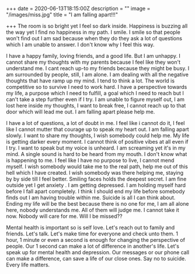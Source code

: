 +++
date = 2020-06-13T18:15:00Z
description = ""
image = "/images/miss.jpg"
title = "I am falling apart!!!"

+++
The room is so bright yet I feel so dark inside. Happiness is buzzing all the way yet I find no happiness in my path. I smile. I smile so that people won't find out I am sad because when they do they ask a lot of questions which I am unable to answer. I don't know why I feel this way.

I have a happy family, loving friends, and a good life. But I am unhappy. I cannot share my thoughts with my parents because I feel like they won't understand me. I cant reach up-to my friends because they might be busy. I am surrounded by people, still, I am alone. I am dealing with all the negative thoughts that have ramp up my mind. I tend to think a lot. The world is competitive so to survive I need to work hard. I have a perspective towards my life, a purpose which I need to fulfill, a goal which I need to reach but I can't take a step further even if I try. I am unable to figure myself out, I am lost here inside my thoughts, I want to break free, I cannot reach up to that door which will lead me out. I am falling apart please help me.

I have a lot of questions, a lot of doubt in me. I feel like i cannot do it, I feel like I cannot mutter that courage up to speak my heart out. I am falling apart slowly. I want to share my thoughts, I wish somebody could help me. My life is getting darker every moment. I cannot think of positive vibes at all even if I try. I want to speak but my voice is unheard. I am screaming yet it's in my mind. A single sound is hard to be heard from my mouth. I don't know what is happening to me. I feel like I have no purpose to live, I cannot mend myself. I wish somebody would take me to the real path, help me out of this hell which I have created. I wish somebody was there helping me, staying by by side till I feel better. Smiling faces holds the deepest secret. I am fine outside yet I get anxiety . I am getting depressed. I am holding myself hard before I fall apart completely. I think I should end my life before somebody finds out I am having trouble within me. Suicide is all I can think about. Ending my life will be the best because there is no one for me, I am all alone here, nobody understands me. All of them will judge me. I cannot take it now. Nobody will care for me. Will I be missed??

Mental health is important so is self love. Let's reach out to family and friends. Let's talk. Let's make time for everyone and check unto them. 1 hour, 1 minute or even a second is enough for changing the perspective of people. Our 1 second can make a lot of difference in another's life. Let's speak up for mental health and depression.  Our messages or our phone call can make a difference, can save a life of our close ones. Say no to suicide. Every life matters.